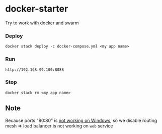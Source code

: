 # docker-starter
Try to work with docker and swarm

### Deploy
```
docker stack deploy -c docker-compose.yml <my app name>
```

### Run
```
http://192.168.99.100:8088
```

### Stop
```
docker stack rm <my app name>
```

## Note
Because ports "80:80" is [not working on Windows](https://github.com/moby/moby/issues/33902), so we disable routing mesh
=> load balancer is not working on `web` service
